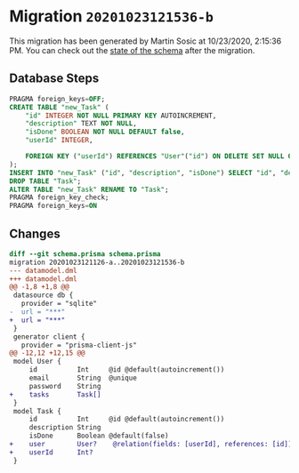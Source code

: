 # Migration `20201023121536-b`

This migration has been generated by Martin Sosic at 10/23/2020, 2:15:36 PM.
You can check out the [state of the schema](./schema.prisma) after the migration.

## Database Steps

```sql
PRAGMA foreign_keys=OFF;
CREATE TABLE "new_Task" (
    "id" INTEGER NOT NULL PRIMARY KEY AUTOINCREMENT,
    "description" TEXT NOT NULL,
    "isDone" BOOLEAN NOT NULL DEFAULT false,
    "userId" INTEGER,

    FOREIGN KEY ("userId") REFERENCES "User"("id") ON DELETE SET NULL ON UPDATE CASCADE
);
INSERT INTO "new_Task" ("id", "description", "isDone") SELECT "id", "description", "isDone" FROM "Task";
DROP TABLE "Task";
ALTER TABLE "new_Task" RENAME TO "Task";
PRAGMA foreign_key_check;
PRAGMA foreign_keys=ON
```

## Changes

```diff
diff --git schema.prisma schema.prisma
migration 20201023121126-a..20201023121536-b
--- datamodel.dml
+++ datamodel.dml
@@ -1,8 +1,8 @@
 datasource db {
   provider = "sqlite"
-  url = "***"
+  url = "***"
 }
 generator client {
   provider = "prisma-client-js"
@@ -12,12 +12,15 @@
 model User {
     id          Int     @id @default(autoincrement())
     email       String  @unique
     password    String
+    tasks       Task[]
 }
 model Task {
     id          Int     @id @default(autoincrement())
     description String
     isDone      Boolean @default(false)
+    user        User?    @relation(fields: [userId], references: [id])
+    userId      Int?
 }
```


